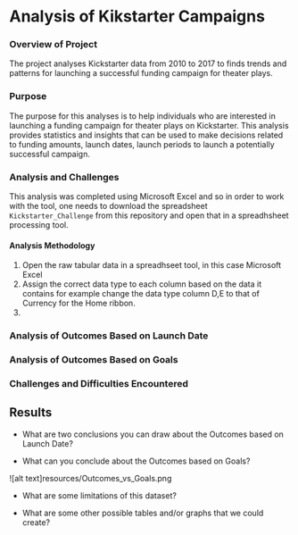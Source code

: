 # Analysis of Kikstarter Campaigns

### Overview of Project
The project analyses Kickstarter data from 2010 to 2017 to finds trends and patterns for launching a successful funding campaign for theater plays. 
### Purpose
The purpose for this analyses is to help individuals who are interested in launching a funding campaign for theater plays on Kickstarter. This analysis provides statistics and insights that can be used to make decisions related to funding amounts, launch dates, launch periods to launch a potentially successful campaign.  
### Analysis and Challenges
This analysis was completed using Microsoft Excel and so in order to work with the tool, one needs to download the spreadsheet `Kickstarter_Challenge` from this repository and open that in a spreadhsheet processing tool.
#### Analysis Methodology
1. Open the raw tabular data in a spreadhseet tool, in this case Microsoft Excel
2. Assign the correct data type to each column based on the data it contains for example change the data type column D,E to that of Currency for the Home ribbon. 
3. 


### Analysis of Outcomes Based on Launch Date

### Analysis of Outcomes Based on Goals

### Challenges and Difficulties Encountered

## Results

- What are two conclusions you can draw about the Outcomes based on Launch Date?

- What can you conclude about the Outcomes based on Goals?

![alt text]resources/Outcomes_vs_Goals.png
- What are some limitations of this dataset?

- What are some other possible tables and/or graphs that we could create? 
